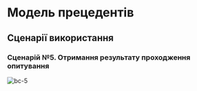 # Модель прецедентів

## Сценарії використання

### Сценарій №5. Отримання результату проходження опитування

![bc-5](//www.plantuml.com/plantuml/png/SYWkIImgAStDuSf9JIjHo4XDJ4ajKW03BX1XavQVLwAGd9-JNsHhO62WK9nPbMfhQ6PdasJdwM9bevzaf-3ah6iAQ9qCSXg6WIYwpoby04v0Dnm6ji01kcWTqMuGI1M45Is82nYtfcb3aolykH4_WzKeo58G8gjuzFFyvyzaI8jdE6pXuRw_mLAiJ53Ya_K33d9lU0pOIevARiN2KP0RD2pNSeCQ6tmWH2sF3SfMGMG435fuapcfKwfBx5568u_OizOWo4JiYS4hkLEn2AsrGUOAGNrl9AU-Xazp3RPmF52WrtkZhlS8skMVsddv6LUykDT0U_5xzBX61PU8-Lz3NcYubTp9dFh2o3GYdCoaaATeSY45DhIPYsrbnFvkvx3K0SOSiIDVPkhOoOJCdV8xtCNbUTpfB1ltPp9MbQw_lfqQhDILXTV4c0NzFHZujgmXENXKNK376Q8SaT-FVXoftQehJOhZJ8XTmx6Mc4bc4azg8gDqNspiwdgKdJ40_jnV)


